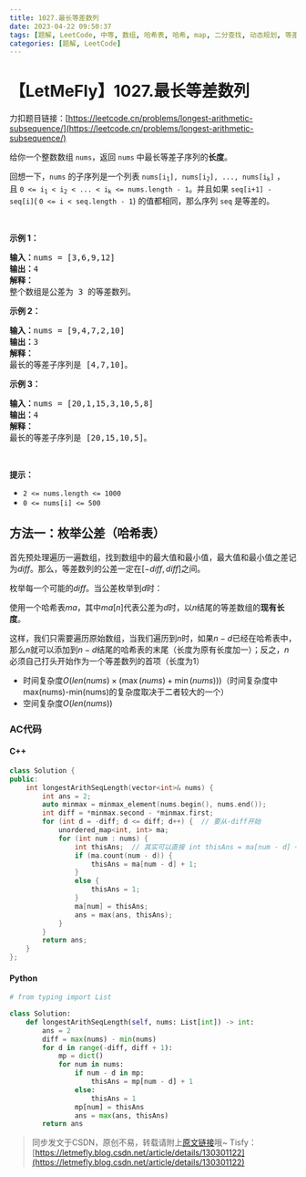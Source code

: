 ```yaml
---
title: 1027.最长等差数列
date: 2023-04-22 09:50:37
tags: [题解, LeetCode, 中等, 数组, 哈希表, 哈希, map, 二分查找, 动态规划, 等差数列]
categories: [题解, LeetCode]
---
```


# 【LetMeFly】1027.最长等差数列

力扣题目链接：[https://leetcode.cn/problems/longest-arithmetic-subsequence/](https://leetcode.cn/problems/longest-arithmetic-subsequence/)

<p>给你一个整数数组&nbsp;<code>nums</code>，返回 <code>nums</code>&nbsp;中最长等差子序列的<strong>长度</strong>。</p>

<p>回想一下，<code>nums</code> 的子序列是一个列表&nbsp;<code>nums[i<sub>1</sub>], nums[i<sub>2</sub>], ..., nums[i<sub>k</sub>]</code> ，且&nbsp;<code>0 &lt;= i<sub>1</sub> &lt; i<sub>2</sub> &lt; ... &lt; i<sub>k</sub> &lt;= nums.length - 1</code>。并且如果&nbsp;<code>seq[i+1] - seq[i]</code>(&nbsp;<code>0 &lt;= i &lt; seq.length - 1</code>) 的值都相同，那么序列&nbsp;<code>seq</code>&nbsp;是等差的。</p>

<p>&nbsp;</p>

<p><strong>示例 1：</strong></p>

<pre>
<strong>输入：</strong>nums = [3,6,9,12]
<strong>输出：</strong>4
<strong>解释： </strong>
整个数组是公差为 3 的等差数列。
</pre>

<p><strong>示例 2：</strong></p>

<pre>
<strong>输入：</strong>nums = [9,4,7,2,10]
<strong>输出：</strong>3
<strong>解释：</strong>
最长的等差子序列是 [4,7,10]。
</pre>

<p><strong>示例 3：</strong></p>

<pre>
<strong>输入：</strong>nums = [20,1,15,3,10,5,8]
<strong>输出：</strong>4
<strong>解释：</strong>
最长的等差子序列是 [20,15,10,5]。
</pre>

<p>&nbsp;</p>

<p><strong>提示：</strong></p>

<ul>
	<li><code>2 &lt;= nums.length &lt;= 1000</code></li>
	<li><code>0 &lt;= nums[i] &lt;= 500</code></li>
</ul>


    
## 方法一：枚举公差（哈希表）

首先预处理遍历一遍数组，找到数组中的最大值和最小值，最大值和最小值之差记为$diff$。那么，等差数列的公差一定在$[-diff, diff]$之间。

枚举每一个可能的$diff$。当公差枚举到$d$时：

使用一个哈希表$ma$，其中$ma[n]$代表公差为$d$时，以$n$结尾的等差数组的**现有长度**。

这样，我们只需要遍历原始数组，当我们遍历到$n$时，如果$n-d$已经在哈希表中，那么$n$就可以添加到$n-d$结尾的哈希表的末尾（长度为原有长度加一）；反之，$n$必须自己打头开始作为一个等差数列的首项（长度为1）

+ 时间复杂度$O(len(nums)\times (\max(nums)+\min(nums)))$（时间复杂度中max(nums)-min(nums)的复杂度取决于二者较大的一个）
+ 空间复杂度$O(len(nums))$

### AC代码

#### C++

```cpp
class Solution {
public:
    int longestArithSeqLength(vector<int>& nums) {
        int ans = 2;
        auto minmax = minmax_element(nums.begin(), nums.end());
        int diff = *minmax.second - *minmax.first;
        for (int d = -diff; d <= diff; d++) {  // 要从-diff开始
            unordered_map<int, int> ma;
            for (int num : nums) {
                int thisAns;  // 其实可以直接 int thisAns = ma[num - d] + 1
                if (ma.count(num - d)) {
                    thisAns = ma[num - d] + 1;
                }
                else {
                    thisAns = 1;
                }
                ma[num] = thisAns;
                ans = max(ans, thisAns);
            }
        }
        return ans;
    }
};
```

#### Python

```python
# from typing import List

class Solution:
    def longestArithSeqLength(self, nums: List[int]) -> int:
        ans = 2
        diff = max(nums) - min(nums)
        for d in range(-diff, diff + 1):
            mp = dict()
            for num in nums:
                if num - d in mp:
                    thisAns = mp[num - d] + 1
                else:
                    thisAns = 1
                mp[num] = thisAns
                ans = max(ans, thisAns)
        return ans
```

> 同步发文于CSDN，原创不易，转载请附上[原文链接](https://blog.letmefly.xyz/2023/04/22/LeetCode%201027.%E6%9C%80%E9%95%BF%E7%AD%89%E5%B7%AE%E6%95%B0%E5%88%97/)哦~
> Tisfy：[https://letmefly.blog.csdn.net/article/details/130301122](https://letmefly.blog.csdn.net/article/details/130301122)
